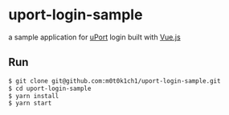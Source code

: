 # uport-login-sample

a sample application for [uPort](https://www.uport.me) login built with [Vue.js](https://github.com/vuejs/vue)

## Run

``` sh
$ git clone git@github.com:m0t0k1ch1/uport-login-sample.git
$ cd uport-login-sample
$ yarn install
$ yarn start
```
